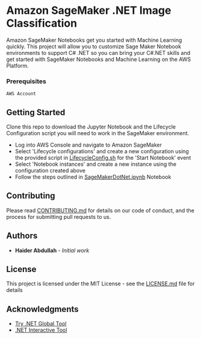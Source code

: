 # Amazon SageMaker .NET Image Classification

Amazon SageMaker Notebooks get you started with Machine Learning quickly. This project will allow you to customize Sage Maker Notebook environments to support C# .NET so you can bring your C#.NET skills and get started with SageMaker Notebooks and Machine Learning on the AWS Platform. 

### Prerequisites

```
AWS Account
```

## Getting Started

Clone this repo to download the Jupyter Notebook and the Lifecycle Configuration script you will need to work in the SageMaker environment.

* Log into AWS Console and navigate to Amazon SageMaker
* Select 'Lifecycle configurations' and create a new configuration using the provided script in [LifecycleConfig.sh](LifecycleConfig.sh) for the 'Start Notebook' event
* Select 'Notebook instances' and create a new instance using the configuration created above
* Follow the steps outlined in [SageMakerDotNet.ipynb](SageMakerDotNet.ipynb) Notebook


## Contributing

Please read [CONTRIBUTING.md](https://gist.github.com/PurpleBooth/b24679402957c63ec426) for details on our code of conduct, and the process for submitting pull requests to us.

## Authors

* **Haider Abdullah** - *Initial work* 

## License

This project is licensed under the MIT License - see the [LICENSE.md](LICENSE.md) file for details

## Acknowledgments

* [Try .NET Global Tool](https://www.hanselman.com/blog/AnnouncingNETJupyterNotebooks.aspx)
* [.NET Interactive Tool](https://devblogs.microsoft.com/dotnet/net-interactive-is-here-net-notebooks-preview-2/)
